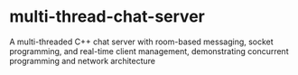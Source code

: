 # multi-thread-chat-server
A multi-threaded C++ chat server with room-based messaging, socket programming, and real-time client management, demonstrating concurrent programming and network architecture
